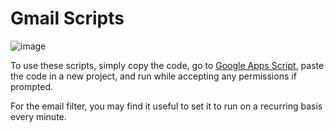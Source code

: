# Gmail Scripts

![image](https://github.com/user-attachments/assets/15645631-ca4f-468d-9384-3b8e5348d338)


To use these scripts, simply copy the code, go to [Google Apps Script](https://www.google.com/script/start/), paste the code in a new project, and run while accepting any permissions if prompted.

For the email filter, you may find it useful to set it to run on a recurring basis every minute.
